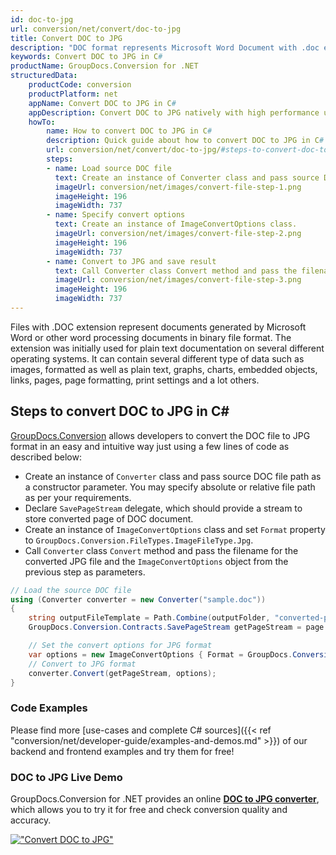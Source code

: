 ```yaml
---
id: doc-to-jpg
url: conversion/net/convert/doc-to-jpg
title: Convert DOC to JPG
description: "DOC format represents Microsoft Word Document with .doc extension. Learn how to convert DOC to JPG file programmatically in C# language using GroupDocs.Conversion for .NET library."
keywords: Convert DOC to JPG in C#
productName: GroupDocs.Conversion for .NET
structuredData:
    productCode: conversion
    productPlatform: net
    appName: Convert DOC to JPG in C#
    appDescription: Convert DOC to JPG natively with high performance using C# language and server side GroupDocs.Conversion for .NET APIs, without the use of any software like Microsoft or Open Office.
    howTo:
        name: How to convert DOC to JPG in C# 
        description: Quick guide about how to convert DOC to JPG in C# with high performance and accuracy.
        url: conversion/net/convert/doc-to-jpg/#steps-to-convert-doc-to-jpg-in-c
        steps:
        - name: Load source DOC file 
          text: Create an instance of Converter class and pass source DOC file path as a constructor parameter. You may specify absolute or relative file path as per your requirements. 
          imageUrl: conversion/net/images/convert-file-step-1.png
          imageHeight: 196
          imageWidth: 737
        - name: Specify convert options 
          text: Create an instance of ImageConvertOptions class.
          imageUrl: conversion/net/images/convert-file-step-2.png
          imageHeight: 196
          imageWidth: 737
        - name: Convert to JPG and save result 
          text: Call Converter class Convert method and pass the filename for the converted HTML file and the ImageConvertOptions object from the previous step as parameters.
          imageUrl: conversion/net/images/convert-file-step-3.png
          imageHeight: 196
          imageWidth: 737
---
```


Files with .DOC extension represent documents generated by Microsoft Word or other word processing documents in binary file format. The extension was initially used for plain text documentation on several different operating systems. It can contain several different type of data such as images, formatted as well as plain text, graphs, charts, embedded objects, links, pages, page formatting, print settings and a lot others.

## Steps to convert DOC to JPG in C#

[GroupDocs.Conversion](https://products.groupdocs.com/conversion/net) allows developers to convert the DOC file to JPG format in an easy and intuitive way just using a few lines of code as described below:

* Create an instance of `Converter` class and pass source DOC file path as a constructor parameter. You may specify absolute or relative file path as per your requirements. 
* Declare `SavePageStream` delegate, which should provide a stream to store converted page of DOC document.
* Create an instance of `ImageConvertOptions` class and set `Format` property to `GroupDocs.Conversion.FileTypes.ImageFileType.Jpg`.
* Call `Converter` class `Convert` method and pass the filename for the converted JPG file and the `ImageConvertOptions` object from the previous step as parameters.

```csharp
// Load the source DOC file
using (Converter converter = new Converter("sample.doc"))
{
    string outputFileTemplate = Path.Combine(outputFolder, "converted-page-{0}.jpg");
    GroupDocs.Conversion.Contracts.SavePageStream getPageStream = page => new FileStream(string.Format(outputFileTemplate, page), FileMode.Create);

    // Set the convert options for JPG format
    var options = new ImageConvertOptions { Format = GroupDocs.Conversion.FileTypes.ImageFileType.Jpg };   
    // Convert to JPG format
    converter.Convert(getPageStream, options);
}
```

### Code Examples

Please find more [use-cases and complete C# sources]({{< ref "conversion/net/developer-guide/examples-and-demos.md" >}}) of our backend and frontend examples and try them for free!

### DOC to JPG Live Demo

GroupDocs.Conversion for .NET provides an online [**DOC to JPG converter**](https://products.groupdocs.app/conversion/doc-to-jpg), which allows you to try it for free and check conversion quality and accuracy.

[!["Convert DOC to JPG"](conversion/net/images/convert-to-jpg/convert-doc-to-jpg.png)](https://products.groupdocs.app/conversion/doc-to-jpg)